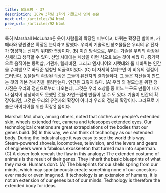 ```yaml
---
title: 6월모평 - 37
description: ICPA 3학년 1학기 기말고사 영어 본문
next_url: /articles/94.html
prev_url: /articles/92.html
---
```


특히 Marshall McLuhan은 옷이 사람들의 확장된 피부이고, 바퀴는 확장된 발이며, 카메라와 망원경은 확장된 눈이라고 말했다. 우리의 기술적인 창조물들은 우리의 유 전자가 형성하는 신체의 위대한 연장이다. (B) 이런 방식으로, 우리는 기술을 우리의 확장된 신체라고 생각할 수 있다. 산업 시대에는 세상을 이런 식으로 보는 것이 쉬웠 다. 증기력으로 움직이는 동력삽, 기관차, 텔레비전, 그리고 엔지니어의 지렛대와 톱 니바퀴는 인간을 슈퍼맨으로 바꿔준 엄청난 외골격이었다. (C) 더 자세히 살펴보면 이 비유의 결점이 드러난다. 동물들의 확장된 의상은 그들의 유전자의 결과물이다. 그 들은 자신들이 만드는 것의 기본 청사진을 물려받는다. 인간은 그렇지 않다. (A) 우리 의 겉모습을 위한 청사진은 우리의 정신으로부터 나오는데, 그것은 우리 조상들 중 어느 누구도 만들어 내거나 심지어 상상하지도 못했던 것을 자연스럽게 만들어 낼 수 도 있다. 기술이 인간의 확장이라면, 그것은 우리의 유전자의 확장이 아니라 우리의 정신의 확장이다. 그러므로 기술은 아이디어를 위한 확장된 몸이다.

Marshall McLuhan, among others, noted that clothes are people’s extended skin, wheels extended feet, camera and telescopes extended eyes. Our technological creations are great extrapolations of the bodies that our genes build. (B) In this way, we can think of technology as our extended body. During the industrial age it was easy to see the world this way. Steam-powered shovels, locomotives, television, and the levers and gears of engineers were a fabulous exoskeleton that turned man into superman. (C) A closer look reveals the flaw in this analogy: The extended costume of animals is the result of their genes. They inherit the basic blueprints of what they make. Humans don’t. (A) The blueprints for our shells spring from our minds, which may spontaneously create something none of our ancestors ever made or even imagined. If technology is an extension of humans, it is not an extension of our genes but of our minds. Technology is therefore the extended body for ideas.
